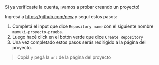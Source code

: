 Si ya verificaste la cuenta, ¡vamos a probar creando un proyecto!

Ingresá a https://github.com/new y seguí estos pasos:

1. Completá el input que dice `Repository name` con el siguiente nombre `mumuki-proyecto-prueba`.
2. Luego hacé click en el botón verde que dice `Create Repository`
3. Una vez completado estos pasos serás redirigido a la página del proyecto.

> Copiá y pegá la `url` de la página del proyecto